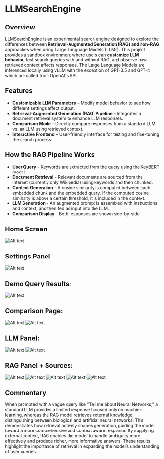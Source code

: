 # LLMSearchEngine

## Overview

LLMSearchEngine is an experimental search engine designed to explore the differences between **Retrieval-Augmented Generation (RAG) and non-RAG** approaches when using Large Language Models (LLMs). This project provides a sandbox environment where users can **customize LLM behavior**, test search queries with and without RAG, and observe how retrieved context affects responses. The Large Language Models are inferenced locally using vLLM with the exception of GPT-3.5 and GPT-4 which are called from OpenAI's API.

## Features

- **Customizable LLM Parameters** – Modify model behavior to see how different settings affect output.
- **Retrieval-Augmented Generation (RAG) Pipeline** – Integrates a document retrieval system to enhance LLM responses.
- **Comparison Mode** – Directly compare responses from a standard LLM vs. an LLM using retrieved context.
- **Interactive Frontend** – User-friendly interface for testing and fine-tuning the search process.

## How the RAG Pipeline Works
- **User Query** - Keywords are extracted from the query using the KeyBERT model.
- **Document Retrieval** - Relevant documents are sourced from the internet (currently only Wikipedia) using keywords and then chunked.
- **Context Generation** - A cosine similarity is computed between each embedded chunk and the embedded query. If the computed cosine similarity is above a certain threshold, it is included in the context.
- **LLM Generation** - An augmented prompt is assembled with instructions and context, and then fed as input into the LLM.
- **Comparison Display** - Both responses are shown side-by-side

## Home Screen
![Alt text](Images/HomePage.png)

## Settings Panel
![Alt text](Images/HomePage-Settings.png)

## Demo Query Results:
![Alt text](Images/HomePage-Query.png)

## Comparison Page:
![Alt text](Images/Comparison-1.png)
![Alt text](Images/Comparison-2.png)

## LLM Panel:
![Alt text](Images/LLM-1.png)
![Alt text](Images/LLM-2.png)

## RAG Panel + Sources:
![Alt text](Images/RAG-1.png)
![Alt text](Images/RAG-2.png)
![Alt text](Images/RAG-3.png)
![Alt text](Images/RAG-4.png)
![Alt text](Images/RAG-5.png)

## Commentary
When prompted with a vague query like "Tell me about Neural Networks," a standard LLM provides a limited response focused only on machine learning, whereas the RAG model retrieves external knowledge, distinguishing between biological and artificial neural networks. This demonstrates how retrieval actively shapes generation, guiding the model toward a more comprehensive and context aware response. By supplying external context, RAG enables the model to handle ambiguity more effectively and produce richer, more informative answers. These results highlight the importance of retrieval in expanding the model’s understanding of user queries.
